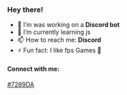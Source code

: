 ### Hey there! 



- 🔭 I’m was working on a **Discord bot**
- 🌱 I’m currently learning js 
- 📫 How to reach me: **Discord**
- ⚡ Fun fact: I like fps Games 🤣

#### Connect with me: 
[#7289DA](https://discord.com/channels/@me)

